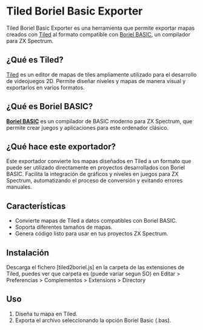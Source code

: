 # Tiled Boriel Basic Exporter

Tiled Boriel Basic Exporter es una herramienta que permite exportar mapas creados con [Tiled](https://www.mapeditor.org/) al formato compatible con [Boriel BASIC](https://zxbasic.readthedocs.io/en/docs/), un compilador para ZX Spectrum.

## ¿Qué es Tiled?

[Tiled](https://www.mapeditor.org/) es un editor de mapas de tiles ampliamente utilizado para el desarrollo de videojuegos 2D. Permite diseñar niveles y mapas de manera visual y exportarlos en varios formatos.

## ¿Qué es Boriel BASIC?

[**Boriel BASIC**](https://www.boriel.com/) es un compilador de BASIC moderno para ZX Spectrum, que permite crear juegos y aplicaciones para este ordenador clásico.

## ¿Qué hace este exportador?

Este exportador convierte los mapas diseñados en Tiled a un formato que puede ser utilizado directamente en proyectos desarrollados con Boriel BASIC. Facilita la integración de gráficos y niveles en juegos para ZX Spectrum, automatizando el proceso de conversión y evitando errores manuales.

## Características

- Convierte mapas de Tiled a datos compatibles con Boriel BASIC.
- Soporta diferentes tamaños de mapas.
- Genera código listo para usar en tus proyectos ZX Spectrum.

## Instalación

Descarga el fichero [tiled2boriel.js] en la carpeta de las extensiones de Tiled, puedes ver que carpeta es (puede variar segun SO) en Editar > Preferencias > Complementos > Extensions > Directory

## Uso

1. Diseña tu mapa en Tiled.
2. Exporta el archivo seleccionando la opción Boriel Basic (.bas).
